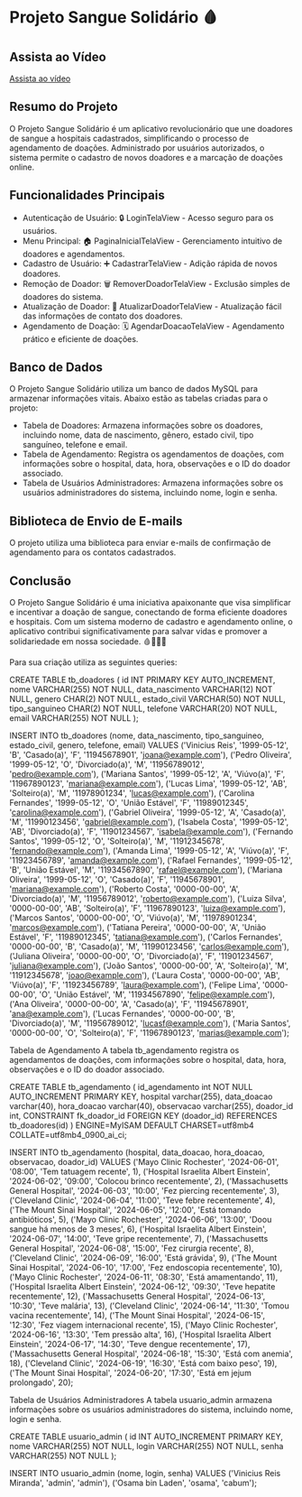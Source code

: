 # Projeto Sangue Solidário 🩸

## Assista ao Vídeo

[Assista ao vídeo](https://youtu.be/OEYun-3-emQ?feature=shared)

## Resumo do Projeto

O Projeto Sangue Solidário é um aplicativo revolucionário que une doadores de sangue a hospitais cadastrados, simplificando o processo de agendamento de doações. Administrado por usuários autorizados, o sistema permite o cadastro de novos doadores e a marcação de doações online.

## Funcionalidades Principais

- Autenticação de Usuário: 🔒 LoginTelaView - Acesso seguro para os usuários.
- Menu Principal: 🏠 PaginaInicialTelaView - Gerenciamento intuitivo de doadores e agendamentos.
- Cadastro de Usuário: ➕ CadastrarTelaView - Adição rápida de novos doadores.
- Remoção de Doador: 🗑️ RemoverDoadorTelaView - Exclusão simples de doadores do sistema.
- Atualização de Doador: 🔄 AtualizarDoadorTelaView - Atualização fácil das informações de contato dos doadores.
- Agendamento de Doação: 🗓️ AgendarDoacaoTelaView - Agendamento prático e eficiente de doações.

## Banco de Dados

O Projeto Sangue Solidário utiliza um banco de dados MySQL para armazenar informações vitais. Abaixo estão as tabelas criadas para o projeto:

- Tabela de Doadores: Armazena informações sobre os doadores, incluindo nome, data de nascimento, gênero, estado civil, tipo sanguíneo, telefone e email.
- Tabela de Agendamento: Registra os agendamentos de doações, com informações sobre o hospital, data, hora, observações e o ID do doador associado.
- Tabela de Usuários Administradores: Armazena informações sobre os usuários administradores do sistema, incluindo nome, login e senha.

## Biblioteca de Envio de E-mails

O projeto utiliza uma biblioteca para enviar e-mails de confirmação de agendamento para os contatos cadastrados.

## Conclusão

O Projeto Sangue Solidário é uma iniciativa apaixonante que visa simplificar e incentivar a doação de sangue, conectando de forma eficiente doadores e hospitais. Com um sistema moderno de cadastro e agendamento online, o aplicativo contribui significativamente para salvar vidas e promover a solidariedade em nossa sociedade. 🩸💉👩‍⚕️

Para sua criação utiliza as seguintes queries:

CREATE TABLE tb_doadores (
    id INT PRIMARY KEY AUTO_INCREMENT,
    nome VARCHAR(255) NOT NULL,
    data_nascimento VARCHAR(12) NOT NULL,
    genero CHAR(2) NOT NULL,
    estado_civil VARCHAR(50) NOT NULL,
    tipo_sanguineo CHAR(2) NOT NULL,
    telefone VARCHAR(20) NOT NULL,
    email VARCHAR(255) NOT NULL
);

INSERT INTO tb_doadores (nome, data_nascimento, tipo_sanguineo, estado_civil, genero, telefone, email)
VALUES
    ('Vinicius Reis', '1999-05-12', 'B', 'Casado(a)', 'F', '11945678901', 'joana@example.com'),
    ('Pedro Oliveira', '1999-05-12', 'O', 'Divorciado(a)', 'M', '11956789012', 'pedro@example.com'),
    ('Mariana Santos', '1999-05-12', 'A', 'Viúvo(a)', 'F', '11967890123', 'mariana@example.com'),
    ('Lucas Lima', '1999-05-12', 'AB', 'Solteiro(a)', 'M', '11978901234', 'lucas@example.com'),
    ('Carolina Fernandes', '1999-05-12', 'O', 'União Estável', 'F', '11989012345', 'carolina@example.com'),
    ('Gabriel Oliveira', '1999-05-12', 'A', 'Casado(a)', 'M', '11990123456', 'gabriel@example.com'),
    ('Isabela Costa', '1999-05-12', 'AB', 'Divorciado(a)', 'F', '11901234567', 'isabela@example.com'),
    ('Fernando Santos', '1999-05-12', 'O', 'Solteiro(a)', 'M', '11912345678', 'fernando@example.com'),
    ('Amanda Lima', '1999-05-12', 'A', 'Viúvo(a)', 'F', '11923456789', 'amanda@example.com'),
    ('Rafael Fernandes', '1999-05-12', 'B', 'União Estável', 'M', '11934567890', 'rafael@example.com'),
    ('Mariana Oliveira', '1999-05-12', 'O', 'Casado(a)', 'F', '11945678901', 'mariana@example.com'),
    ('Roberto Costa', '0000-00-00', 'A', 'Divorciado(a)', 'M', '11956789012', 'roberto@example.com'),
    ('Luiza Silva', '0000-00-00', 'AB', 'Solteiro(a)', 'F', '11967890123', 'luiza@example.com'),
    ('Marcos Santos', '0000-00-00', 'O', 'Viúvo(a)', 'M', '11978901234', 'marcos@example.com'),
    ('Tatiana Pereira', '0000-00-00', 'A', 'União Estável', 'F', '11989012345', 'tatiana@example.com'),
    ('Carlos Fernandes', '0000-00-00', 'B', 'Casado(a)', 'M', '11990123456', 'carlos@example.com'),
    ('Juliana Oliveira', '0000-00-00', 'O', 'Divorciado(a)', 'F', '11901234567', 'juliana@example.com'),
    ('João Santos', '0000-00-00', 'A', 'Solteiro(a)', 'M', '11912345678', 'joao@example.com'),
    ('Laura Costa', '0000-00-00', 'AB', 'Viúvo(a)', 'F', '11923456789', 'laura@example.com'),
    ('Felipe Lima', '0000-00-00', 'O', 'União Estável', 'M', '11934567890', 'felipe@example.com'),
    ('Ana Oliveira', '0000-00-00', 'A', 'Casado(a)', 'F', '11945678901', 'ana@example.com'),
    ('Lucas Fernandes', '0000-00-00', 'B', 'Divorciado(a)', 'M', '11956789012', 'lucasf@example.com'),
    ('Maria Santos', '0000-00-00', 'O', 'Solteiro(a)', 'F', '11967890123', 'marias@example.com');

Tabela de Agendamento
A tabela tb_agendamento registra os agendamentos de doações, com informações sobre o hospital, data, hora, observações e o ID do doador associado.


CREATE TABLE tb_agendamento (
   id_agendamento int NOT NULL AUTO_INCREMENT PRIMARY KEY,
   hospital varchar(255),
   data_doacao varchar(40),
   hora_doacao varchar(40),
   observacao varchar(255),
   doador_id int,
   CONSTRAINT fk_doador_id FOREIGN KEY (doador_id) REFERENCES tb_doadores(id)
) ENGINE=MyISAM DEFAULT CHARSET=utf8mb4 COLLATE=utf8mb4_0900_ai_ci;

INSERT INTO tb_agendamento (hospital, data_doacao, hora_doacao, observacao, doador_id) VALUES
('Mayo Clinic Rochester', '2024-06-01', '08:00', 'Tem tatuagem recente', 1),
('Hospital Israelita Albert Einstein', '2024-06-02', '09:00', 'Colocou brinco recentemente', 2),
('Massachusetts General Hospital', '2024-06-03', '10:00', 'Fez piercing recentemente', 3),
('Cleveland Clinic', '2024-06-04', '11:00', 'Teve febre recentemente', 4),
('The Mount Sinai Hospital', '2024-06-05', '12:00', 'Está tomando antibióticos', 5),
('Mayo Clinic Rochester', '2024-06-06', '13:00', 'Doou sangue há menos de 3 meses', 6),
('Hospital Israelita Albert Einstein', '2024-06-07', '14:00', 'Teve gripe recentemente', 7),
('Massachusetts General Hospital', '2024-06-08', '15:00', 'Fez cirurgia recente', 8),
('Cleveland Clinic', '2024-06-09', '16:00', 'Está grávida', 9),
('The Mount Sinai Hospital', '2024-06-10', '17:00', 'Fez endoscopia recentemente', 10),
('Mayo Clinic Rochester', '2024-06-11', '08:30', 'Está amamentando', 11),
('Hospital Israelita Albert Einstein', '2024-06-12', '09:30', 'Teve hepatite recentemente', 12),
('Massachusetts General Hospital', '2024-06-13', '10:30', 'Teve malária', 13),
('Cleveland Clinic', '2024-06-14', '11:30', 'Tomou vacina recentemente', 14),
('The Mount Sinai Hospital', '2024-06-15', '12:30', 'Fez viagem internacional recente', 15),
('Mayo Clinic Rochester', '2024-06-16', '13:30', 'Tem pressão alta', 16),
('Hospital Israelita Albert Einstein', '2024-06-17', '14:30', 'Teve dengue recentemente', 17),
('Massachusetts General Hospital', '2024-06-18', '15:30', 'Está com anemia', 18),
('Cleveland Clinic', '2024-06-19', '16:30', 'Está com baixo peso', 19),
('The Mount Sinai Hospital', '2024-06-20', '17:30', 'Está em jejum prolongado', 20);

Tabela de Usuários Administradores
A tabela usuario_admin armazena informações sobre os usuários administradores do sistema, incluindo nome, login e senha.

CREATE TABLE usuario_admin (
    id INT AUTO_INCREMENT PRIMARY KEY,
    nome VARCHAR(255) NOT NULL,
    login VARCHAR(255) NOT NULL,
    senha VARCHAR(255) NOT NULL
);

INSERT INTO usuario_admin (nome, login, senha) VALUES
('Vinicius Reis Miranda', 'admin', 'admin'),
('Osama bin Laden', 'osama', 'cabum');
